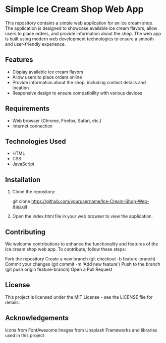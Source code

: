 # Simple Ice Cream Shop Web App

This repository contains a simple web application for an ice cream shop. The application is designed to showcase available ice cream flavors, allow users to place orders, and provide information about the shop. The web app is built using modern web development technologies to ensure a smooth and user-friendly experience.

## Features

- Display available ice cream flavors
- Allow users to place orders online
- Provide information about the shop, including contact details and location
- Responsive design to ensure compatibility with various devices

## Requirements

- Web browser (Chrome, Firefox, Safari, etc.)
- Internet connection

## Technologies Used

- HTML
- CSS
- JavaScript


## Installation

1. Clone the repository:

   
   git clone https://github.com/yourusername/Ice-Cream-Shop-Web-App.git

2.   Open the index.html file in your web browser to view the application.

## Contributing
We welcome contributions to enhance the functionality and features of the ice cream shop web app. To contribute, follow these steps:

Fork the repository
Create a new branch (git checkout -b feature-branch)
Commit your changes (git commit -m 'Add new feature')
Push to the branch (git push origin feature-branch)
Open a Pull Request

## License
This project is licensed under the MIT License - see the LICENSE file for details.

## Acknowledgements
Icons from FontAwesome
Images from Unsplash
Frameworks and libraries used in this project
